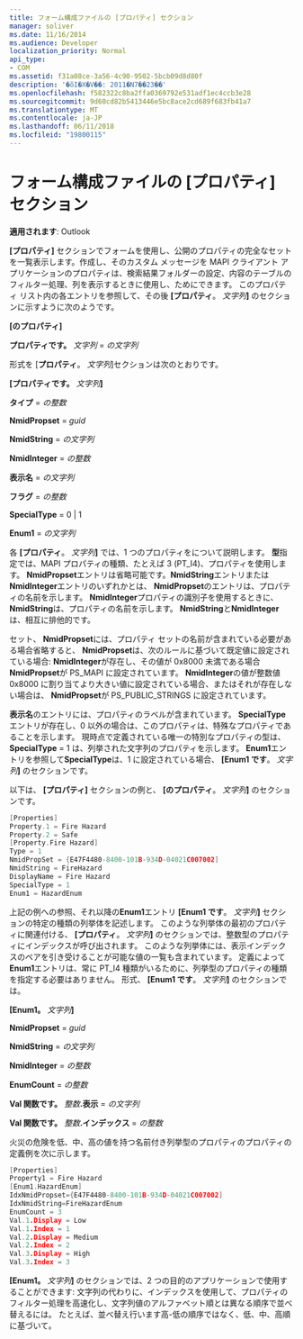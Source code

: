 ```yaml
---
title: フォーム構成ファイルの [プロパティ] セクション
manager: soliver
ms.date: 11/16/2014
ms.audience: Developer
localization_priority: Normal
api_type:
- COM
ms.assetid: f31a08ce-3a56-4c90-9502-5bcb09d8d80f
description: '�ŏI�X�V��: 2011�N7��23��'
ms.openlocfilehash: f582322c8ba2ffa0369792e531adf1ec4ccb3e28
ms.sourcegitcommit: 9d60cd82b5413446e5bc8ace2cd689f683fb41a7
ms.translationtype: MT
ms.contentlocale: ja-JP
ms.lasthandoff: 06/11/2018
ms.locfileid: "19800115"
---
```

# <a name="form-configuration-file-properties-section"></a>フォーム構成ファイルの [プロパティ] セクション

  
  
**適用されます**: Outlook 
  
**[プロパティ]** セクションでフォームを使用し、公開のプロパティの完全なセットを一覧表示します。作成し、そのカスタム メッセージを MAPI クライアント アプリケーションのプロパティは、検索結果フォルダーの設定、内容のテーブルのフィルター処理、列を表示するときに使用し、ためにできます。 このプロパティ リスト内の各エントリを参照して、その後 **[プロパティ**。 _文字列_**]** のセクションに示すように次のようです。 
  
 **[のプロパティ]**
  
 **プロパティです。** _文字列_ =  _の文字列_
  
形式を [**プロパティ**。 _文字列_]セクションは次のとおりです。 
  
 **[プロパティです。** _文字列_**]**
  
 **タイプ** =  _の整数_
  
 **NmidPropset** =  _guid_
  
 **NmidString** =  _の文字列_
  
 **NmidInteger** =  _の整数_
  
 **表示名** =  _の文字列_
  
 **フラグ** =  _の整数_
  
 **SpecialType** = 0 | 1 
  
 **Enum1** =  _の文字列_
  
各 **[プロパティ**。 _文字列_**]** では、1 つのプロパティをについて説明します。 **型**指定では、MAPI プロパティの種類、たとえば 3 (PT_I4)、プロパティを使用します。 **NmidPropset**エントリは省略可能です。**NmidString**エントリまたは**NmidInteger**エントリのいずれかとは、 **NmidPropset**のエントリは、プロパティの名前を示します。 **NmidInteger**プロパティの識別子を使用するときに、 **NmidString**は、プロパティの名前を示します。 **NmidString**と**NmidInteger**は、相互に排他的です。 
  
セット、 **NmidPropset**には、プロパティ セットの名前が含まれている必要がある場合省略すると、 **NmidPropset**は、次のルールに基づいて既定値に設定されている場合: **NmidInteger**が存在し、その値が 0x8000 未満である場合**NmidPropset**が PS_MAPI に設定されています。 **NmidInteger**の値が整数値 0x8000 に割り当てより大きい値に設定されている場合、またはそれが存在しない場合は、 **NmidPropset**が PS_PUBLIC_STRINGS に設定されています。 
  
**表示名**のエントリには、プロパティのラベルが含まれています。 **SpecialType**エントリが存在し、0 以外の場合は、このプロパティは、特殊なプロパティであることを示します。 現時点で定義されている唯一の特別なプロパティの型は、 **SpecialType** = 1 は、列挙された文字列のプロパティを示します。 **Enum1**エントリを参照して**SpecialType**は、1 に設定されている場合、 **[Enum1 です**。 _文字列_**]** のセクションです。 
  
以下は、 **[プロパティ]** セクションの例と、 **[のプロパティ**。 _文字列_**]** のセクションです。 
  
```cpp
[Properties]
Property.1 = Fire Hazard
Property.2 = Safe
[Property.Fire Hazard]
Type = 1
NmidPropSet = {E47F4480-8400-101B-934D-04021C007002]
NmidString = FireHazard
DisplayName = Fire Hazard
SpecialType = 1
Enum1 = HazardEnum

```

上記の例への参照、それ以降の**Enum1**エントリ **[Enum1 です**。 _文字列_**]** セクションの特定の種類の列挙体を記述します。 このような列挙体の最初のプロパティに関連付ける、 **[プロパティ**。 _文字列_**]** のセクションでは、整数型のプロパティにインデックスが呼び出されます。 このような列挙体には、表示インデックスのペアを引き受けることが可能な値の一覧も含まれています。 定義によって**Enum1**エントリは、常に PT_I4 種類がいるために、列挙型のプロパティの種類を指定する必要はありません。 形式、 **[Enum1 です**。 _文字列_**]** のセクションでは。 
  
 **[Enum1。** _文字列_**]**
  
 **NmidPropset** =  _guid_
  
 **NmidString** =  _の文字列_
  
 **NmidInteger** =  _の整数_
  
 **EnumCount** =  _の整数_
  
 **Val 関数です。** _整数_**.表示** =  _の文字列_
  
 **Val 関数です。** _整数_**.インデックス** =  _の整数_
  
火災の危険を低、中、高の値を持つ名前付き列挙型のプロパティのプロパティの定義例を次に示します。
  
```cpp
[Properties]
Property1 = Fire Hazard
[Enum1.HazardEnum]
IdxNmidPropset={E47F4480-8400-101B-934D-04021C007002]
IdxNmidString=FireHazardEnum
EnumCount = 3
Val.1.Display = Low
Val.1.Index = 1
Val.2.Display = Medium
Val.2.Index = 2
Val.3.Display = High
Val.3.Index = 3

```

 **[Enum1。** _文字列_**]** のセクションでは、2 つの目的のアプリケーションで使用することができます: 文字列の代わりに、インデックスを使用して、プロパティのフィルター処理を高速化し、文字列値のアルファベット順とは異なる順序で並べ替えるには。 たとえば、並べ替え行います高-低の順序ではなく、低、中、高順に基づいて。 
  


